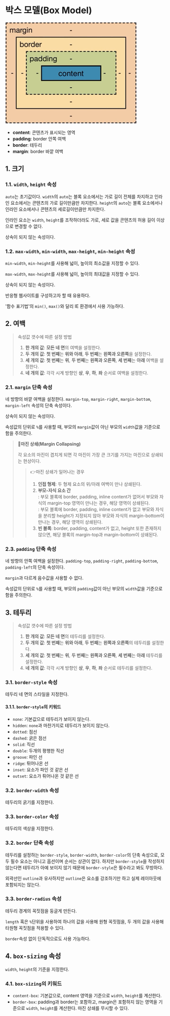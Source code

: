 # 박스 모델(Box Model)

![box_model](/img/box_model.png)

- **content**: 콘텐츠가 표시되는 영역
- **padding**: border 안쪽 여백
- **border**: 테두리
- **margin**: border 바깥 여백

## 1. 크기

### 1.1. `width`, `height` 속성

`auto`는 초기값이다. `width`의 `auto`는 블록 요소에서는 가로 길이 전체를 차지하고 인라인 요소에서는 콘텐츠의 가로 길이만큼만 차지한다. `height`의 `auto`는 블록 요소에서나 인라인 요소에서나 콘텐츠의 세로길이만큼만 차지한다.

인라인 요소는 `width`, `height`를 조작하더라도 가로, 세로 값을 콘텐츠의 허용 길이 이상으로 변경할 수 없다.

상속이 되지 않는 속성이다.

### 1.2. `max-width`, `min-width`, `max-height`, `min-height` 속성

`min-width`, `min-height`를 사용해 넓이, 높이의 최소값을 지정할 수 있다.

`max-width`, `max-height`를 사용해 넓이, 높이의 최대값을 지정할 수 있다.

상속이 되지 않는 속성이다.

반응형 웹사이트를 구성하고자 할 때 유용하다.

'함수 표기법'의 `min()`, `max()`와 달리 IE 환경에서 사용 가능하다.

## 2. 여백

> 속성값 갯수에 따른 설정 방법
>
> 1. **한 개의 값**: **모든 네 면**의 여백을 설정한다.
> 2. **두 개의 값**: **첫 번째**는 **위와 아래**, **두 번째**는 **왼쪽과 오른쪽**을 설정한다.
> 3. **세 개의 값**: **첫 번째**는 **위**, **두 번째**는 **왼쪽과 오른쪽**, **세 번째**는 **아래** 여백을 설정한다.
> 4. **네 개의 값**: 각각 시계 방향인 **상**, **우**, **하**, **좌** 순서로 여백을 설정한다.

### 2.1. `margin` 단축 속성

네 방향의 바깥 여백을 설정한다. `margin-top`, `margin-right`, `margin-bottom`, `margin-left` 속성의 단축 속성이다.

상속이 되지 않는 속성이다.

속성값의 단위로 `%`를 사용할 때, 부모의 `margin`값이 아닌 부모의 `width`값을 기준으로 함을 주의한다.

> **📌마진 상쇄(Margin Collapsing)**
>
> 각 요소의 마진이 겹치게 되면 각 마진이 가장 큰 크기를 가지는 마진으로 상쇄되는 현상이다.
>
> > 👉마진 상쇄가 일어나는 경우
> >
> > 1. **인접 형제**: 두 형제 요소의 위/아래 여백이 만나 상쇄된다.
> > 2. **부모-자식 요소 간**  
> >    : 부모 블록에 border, padding, inline content가 없어서 부모와 자식의 margin-top 영역이 만나는 경우, 해당 영역이 상쇄된다.  
> >    : 부모 블록에 border, padding, inline content가 없고 부모와 자식을 분리할 height가 지정되지 않아 부모와 자식의 margin-bottom이 만나는 경우, 해당 영역이 상쇄된다.
> > 3. **빈 블록**: border, padding, content가 없고, height 또한 존재하지 않으면, 해당 블록의 margin-top과 margin-bottom이 상쇄된다.

### 2.3. `padding` 단축 속성

네 방향의 안쪽 여백을 설정한다. `padding-top`, `padding-right`, `padding-bottom`, `padding-left`의 단축 속성이다.

`margin`과 다르게 음수값을 사용할 수 없다.

속성값의 단위로 `%`를 사용할 때, 부모의 `padding`값이 아닌 부모의 `width`값을 기준으로 함을 주의한다.

## 3. 테두리

> 속성값 갯수에 따른 설정 방법
>
> 1. **한 개의 값**: **모든 네 면**의 테두리를 설정한다.
> 2. **두 개의 값**: **첫 번째**는 **위와 아래**, **두 번째**는 **왼쪽과 오른쪽**의 테두리를 설정한다.
> 3. **세 개의 값**: **첫 번째**는 **위**, **두 번째**는 **왼쪽과 오른쪽**, **세 번째**는 **아래** 테두리를 설정한다.
> 4. **네 개의 값**: 각각 시계 방향인 **상**, **우**, **하**, **좌** 순서로 테두리를 설정한다.

### 3.1. `border-style` 속성

테두리 네 면의 스타일을 지정한다.

#### 3.1.1. `border-style`의 키워드

- `none`: 기본값으로 테두리가 보이지 않는다.
- `hidden`: `none`과 마찬가지로 테두리가 보이지 않는다.
- `dotted`: 점선
- `dashed`: 굵은 점선
- `solid`: 직선
- `double`: 두개의 평행한 직선
- `groove`: 파인 선
- `ridge`: 튀어나온 선
- `inset`: 요소가 파인 것 같은 선
- `outset`: 요소가 튀어나온 것 같은 선

### 3.2. `border-width` 속성

테두리의 굵기를 지정한다.

### 3.3. `border-color` 속성

테두리의 색상을 지정한다.

### 3.2. `border` 단축 속성

테두리를 설정하는 `border-style`, `border-width`, `border-color`의 단축 속성으로, 모두 필수 요소는 아니고 옵션이며 순서는 상관이 없다. 하지만 `border-style`을 작성하지 않는다면 테두리가 아예 보이지 않기 때문에 `border-style`은 필수라고 봐도 무방하다.

외곽선인 `outline`과 유사하지만 `outline`은 요소를 강조하기만 하고 실제 레이아웃에 포함되지는 않는다.

### 3.3. `border-radius` 속성

테두리 경계의 꼭짓점을 둥글게 만든다.

`length` 혹은 `%`단위을 사용하여 하나의 값을 사용해 원형 꼭짓점을, 두 개의 값을 사용해 타원형 꼭짓점을 적용할 수 있다.

`border`속성 없이 단독적으로도 사용 가능하다.

## 4. `box-sizing` 속성

`width`, `height`의 기준을 지정한다.

### 4.1. `box-sizing`의 키워드

- `content-box`: 기본값으로, content 영역을 기준으로 `width`, `height`를 계산한다.
- `border-box`: padding과 border는 포함하고, margin은 포함하지 않는 영역을 기준으로 `width`, `height`를 계산한다. 마진 상쇄를 무시할 수 있다.
